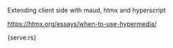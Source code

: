 Extending client side with maud, htmx and hyperscript

https://htmx.org/essays/when-to-use-hypermedia/

{serve.rs}